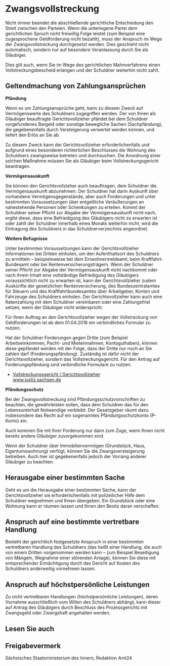 # Zwangsvollstreckung

Nicht immer beendet die abschließende gerichtliche Entscheidung den Streit zwischen den Parteien. Wenn die unterlegene Partei dem gerichtlichen Spruch nicht freiwillig Folge leistet (zum Beispiel eine zugesprochene Geldforderung nicht bezahlt), muss der Anspruch im Wege der Zwangsvollstreckung durchgesetzt werden. Dies geschieht nicht automatisch, sondern nur auf besondere Veranlassung durch Sie als Gläubiger.

Dies gilt auch, wenn Sie im Wege des gerichtlichen Mahnverfahrens einen Vollstreckungsbescheid erlangen und der Schuldner weiterhin nicht zahlt.

Geltendmachung von Zahlungsansprüchen
-------------------------------------

**Pfändung**

Wenn es um Zahlungsansprüche geht, kann zu diesem Zweck auf Vermögenswerte des Schuldners zugegriffen werden. Der von Ihnen als Gläubiger beauftragte Gerichtsvollzieher pfändet bei dem Schuldner vorgefundenes Bargeld oder sonstige bewegliche Sachen (Sachpfändung), die gegebenenfalls durch Versteigerung verwertet werden können, und liefert den Erlös an Sie ab.

Zu diesem Zweck kann der Gerichtsvollzieher erforderlichenfalls und aufgrund eines besonderen richterlichen Beschlusses die Wohnung des Schuldners zwangsweise betreten und durchsuchen. Die Anordnung einer solchen Maßnahme müssen Sie als Gläubiger beim Vollstreckungsgericht beantragen.

**Vermögensauskunft**

Sie können den Gerichtsvollzieher auch beauftragen, dem Schuldner die Vermögensauskunft abzunehmen. Der Schuldner hat darin Auskunft über vorhandene Vermögensgegenstände, aber auch Forderungen und unter bestimmten Voraussetzungen über entgeltliche Veräußerungen an nahestehende Personen oder Schenkungen zu erteilen. Kommt der Schuldner seiner Pflicht zur Abgabe der Vermögensauskunft nicht nach, ergibt diese, dass eine Befriedigung des Gläubigers nicht zu erwarten ist oder zahlt der Schuldner innerhalb eines Monats weiterhin nicht, wird die Eintragung des Schuldners in das Schuldnerverzeichnis angeordnet.

**Weitere Befugnisse**

Unter bestimmten Voraussetzungen kann der Gerichtsvollzieher Informationen bei Dritten einholen, um den Aufenthaltsort des Schuldners zu ermitteln – beispielsweise bei dem Einwohnermeldeamt, beim Kraftfahrt-Bundesamt oder bei Rentenversicherungsträgern. Wenn der Schuldner seiner Pflicht zur Abgabe der Vermögensauskunft nicht nachkommt oder nach ihrem Inhalt eine vollständige Befriedigung des Gläubigers voraussichtlich nicht zu erwarten ist, kann der Gerichtsvollzieher zudem Auskünfte der gesetzlichen Rentenversicherung, des Bundeszentralamtes für Steuern und des Kraftfahrtbundesamtes über Arbeitgeber, Konten und Fahrzeuge des Schuldners einholen. Der Gerichtsvollzieher kann auch eine Ratenzahlung mit dem Schuldner vereinbaren oder eine Zahlungsfrist setzen, wenn der Gläubiger nicht widerspricht.

Für Ihren Auftrag an den Gerichtsvollzieher wegen der Vollstreckung von Geldforderungen ist ab dem 01.04.2016 ein verbindliches Formular zu nutzen.

Hat der Schuldner Forderungen gegen Dritte (zum Beispiel Arbeitseinkommen, Pacht- und Mieteinnahmen, Kontoguthaben), können diese gepfändet werden mit der Folge, dass der Dritte nur noch an Sie zahlen darf (Forderungspfändung). Zuständig ist dafür nicht der Gerichtsvollzieher, sondern das Vollstreckungsgericht. Für den Antrag auf Forderungspfändung sind verbindliche Formulare zu nutzen.

* [Vollstreckungsgericht / Gerichtsvollzieher](https://www.justiz.sachsen.de/content/formulare.htm "SMJ: Formulare im Service-Bereich")  
   www.justiz.sachsen.de

**Pfändungsschutz**

Bei der Zwangsvollstreckung sind Pfändungsschutzvorschriften zu beachten, die gewährleisten sollen, dass dem Schuldner das für den Lebensunterhalt Notwendige verbleibt. Der Gesetzgeber räumt dazu insbesondere das Recht auf ein sogenanntes Pfändungsschutzkonto (P-Konto) ein.

Auch kommen Sie mit Ihrer Forderung nur dann zum Zuge, wenn Ihnen nicht bereits andere Gläubiger zuvorgekommen sind.

Wenn der Schuldner über Immobilienvermögen (Grundstück, Haus, Eigentumswohnung) verfügt, können Sie die Zwangsversteigerung betreiben. Auch hier ist gegebenenfalls jedoch der Vorrang anderer Gläubiger zu beachten.

Herausgabe einer bestimmten Sache
---------------------------------

Geht es um die Herausgabe einer bestimmten Sache, kann der Gerichtsvollzieher sie erforderlichenfalls mit polizeilicher Hilfe dem Schuldner wegnehmen und Ihnen übergeben. Ein Grundstück oder eine Wohnung kann er räumen lassen und Ihnen den Besitz daran verschaffen.

Anspruch auf eine bestimmte vertretbare Handlung
------------------------------------------------

Besteht der gerichtlich festgesetzte Anspruch in einer bestimmten vertretbaren Handlung des Schuldners (das heißt einer Handlung, die auch von einem Dritten vorgenommen werden kann – zum Beispiel Beseitigung von Mängeln, Wegnahme einer störenden Anlage), können Sie diese mit entsprechender Ermächtigung durch das Gericht auf Kosten des Schuldners anderweitig vornehmen lassen.

Anspruch auf höchstpersönliche Leistungen
-----------------------------------------

Zu nicht vertretbaren Handlungen (höchstpersönliche Leistungen), deren Vornahme ausschließlich vom Willen des Schuldners abhängt, kann dieser auf Antrag des Gläubigers durch Beschluss des Prozessgerichts mit Zwangsgeld oder Zwangshaft angehalten werden.

## Lesen Sie auch

## Freigabevermerk

Sächsisches Staatsministerium des Innern, Redaktion Amt24
